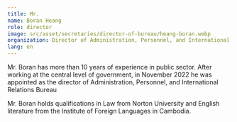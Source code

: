 ```yaml
---
title: Mr.
name: Boran Heang
role: director
image: src/asset/secretaries/director-of-bureau/heang-boran.webp
organization: Director of Administration, Personnel, and International Relations Bureau
lang: en
---
```


Mr. Boran has more than 10 years of experience in public sector. After working at the central level of government, in November 2022 he was appointed as the director of Administration, Personnel, and International Relations Bureau

Mr. Boran holds qualifications in Law from Norton University and English literature from the Institute of Foreign Languages in Cambodia.
